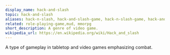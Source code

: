 ```yaml
---
display_name: hack-and-slash
topic: hack-and-slash
aliases: hack-n-slash, hack-and-slash-game, hack-n-slash-game, hack-and-slay-game, hack-n-slay, hack-n-slay-game
related: role-playing-game,mud, mmorpg
short_description: A genre of video game.
wikipedia_url: https://en.wikipedia.org/wiki/Hack_and_slash
---
```

A type of gameplay in tabletop and video games emphasizing combat.

